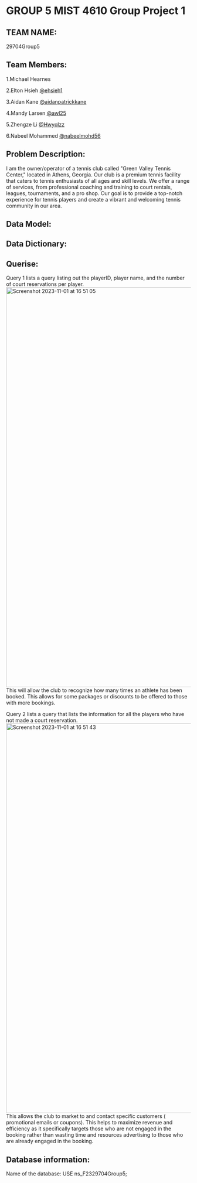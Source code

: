 <h1>GROUP 5 MIST 4610 Group Project 1</h1>
<h2>TEAM NAME:</h2>
29704Group5
<h2>Team Members:</h2>

1.Michael Hearnes 

2.Elton Hsieh [@ehsieh1](https://github.com/ehsieh1)

3.Aidan Kane [@aidanpatrickkane](https://github.com/aidanpatrickkane)

4.Mandy Larsen [@awl25](https://github.com/awl25)

5.Zhengze Li [@Hwyqlzz](https://github.com/Hwyqlzz)

6.Nabeel Mohammed [@nabeelmohd56](https://github.com/nabeelmohd56)

<h2>Problem Description:</h2>
I am the owner/operator of a tennis club called "Green Valley Tennis Center," located in Athens, Georgia. Our club is a premium tennis facility that caters to tennis enthusiasts of all ages and skill levels. We offer a range of services, from professional coaching and training to court rentals, leagues, tournaments, and a pro shop. Our goal is to provide a top-notch experience for tennis players and create a vibrant and welcoming tennis community in our area.
<h2>Data Model:</h2>
<h2>Data Dictionary:</h2>
<h2>Querise:</h2>

Query 1 lists a query listing out the playerID, player name, and the number of court reservations per player.
<img width="1092" alt="Screenshot 2023-11-01 at 16 51 05" src="https://github.com/Hwyqlzz/group5/assets/148079593/34efbe54-b542-4311-ba3b-806d3accc9f8">
This will allow the club to recognize how many times an athlete has been booked. This allows for some packages or discounts to be offered to those with more bookings.

Query 2 lists a query that lists the information for all the players who have not made a court reservation.
<img width="1064" alt="Screenshot 2023-11-01 at 16 51 43" src="https://github.com/Hwyqlzz/group5/assets/148079593/7b91476c-6cc8-4c33-8eb6-29d9d53f4148">
This allows the club to market to and contact specific customers ( promotional emails or coupons). This helps to maximize revenue and efficiency as it specifically targets those who are not engaged in the booking rather than wasting time and resources advertising to those who are already engaged in the booking.




<h2>Database information:</h2>
Name of the database: USE ns_F2329704Group5;

